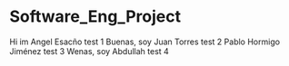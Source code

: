 # Software_Eng_Project
Hi im Angel Esacño test 1
Buenas, soy Juan Torres test 2
Pablo Hormigo Jiménez test 3
Wenas, soy Abdullah test 4

